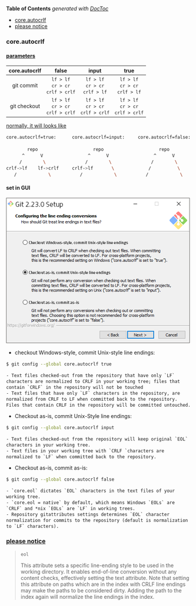 <!-- START doctoc generated TOC please keep comment here to allow auto update -->
<!-- DON'T EDIT THIS SECTION, INSTEAD RE-RUN doctoc TO UPDATE -->
**Table of Contents**  *generated with [DocToc](https://github.com/thlorenz/doctoc)*

- [core.autocrlf](#coreautocrlf)
- [please notice](#please-notice)

<!-- END doctoc generated TOC please keep comment here to allow auto update -->

### core.autocrlf

#### [parameters](https://stackoverflow.com/a/41282375/2940319)
| core.autocrlf |                    false                   |                    input                    |                     true                    |
|:-------------:|:------------------------------------------:|:-------------------------------------------:|:-------------------------------------------:|
|   git commit  | `lf > lf` <br>`cr > cr` <br> `crlf > crlf` |  `lf > lf` <br> `cr > cr` <br> `crlf > lf`  |  `lf > lf` <br> `cr > cr` <br> `crlf > lf`  |
|  git checkout | `lf > lf` <br>`cr > cr` <br> `crlf > crlf` | `lf > lf` <br> `cr > cr` <br> `crlf > crlf` | `lf > lf` <br> `cr > cr` <br> `crlf > crlf` |

[normally, it will looks like](https://stackoverflow.com/a/20653073/2940319)
```bash
core.autocrlf=true:      core.autocrlf=input:     core.autocrlf=false:

        repo                     repo                     repo
      ^      V                 ^      V                 ^      V
     /        \               /        \               /        \
crlf->lf    lf->crlf     crlf->lf       \             /          \
   /            \           /            \           /            \
```

#### set in GUI
![git line ending setup](../../screenshot/git-eol.png)
- checkout Windows-style, commit Unix-style line endings:
```bash
$ git config --global core.autocrlf true
```
    - Text files checked-out from the repository that have only `LF` characters are normalized to CRLF in your working tree; files that contain `CRLF` in the repository will not be touched
    - Text files that have only `LF` characters in the repository, are normalized from CRLF to LF when committed back to the repository. Files that contain CRLF in the repository will be committed untouched.

- Checkout as-is, commit Unix-Style line endings:
```bash
$ git config --global core.autocrlf input
```
    - Text files checked-out from the repository will keep original `EOL` characters in your working tree.
    - Text files in your working tree with `CRLF `characters are normalized to `LF` when committed back to the repository.

- Checkout as-is, commit as-is:
```bash
$ git config --global core.autocrlf false
```
    - `core.eol` dictates `EOL` characters in the text files of your working tree.
    - `core.eol = native` by default, which means Windows `EOLs` are `CRLF` and *nix `EOLs` are `LF` in working trees.
    - Repository gitattributes settings determines `EOL` character normalization for commits to the repository (default is normalization to `LF` characters).

### [please notice](https://git-scm.com/docs/gitattributes#gitattributes-Settostringvalueauto)
> `eol`
>
> This attribute sets a specific line-ending style to be used in the working directory. It enables end-of-line conversion without any content checks, effectively setting the text attribute. Note that setting this attribute on paths which are in the index with CRLF line endings may make the paths to be considered dirty. Adding the path to the index again will normalize the line endings in the index.
